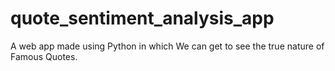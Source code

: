 # quote_sentiment_analysis_app
A web app made using Python in which We can get to see the true nature of Famous Quotes.
